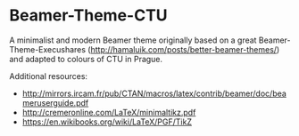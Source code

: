 Beamer-Theme-CTU
========================

A minimalist and modern Beamer theme originally based on a great Beamer-Theme-Execushares (http://hamaluik.com/posts/better-beamer-themes/) and adapted to colours of CTU in Prague.

Additional resources:

* http://mirrors.ircam.fr/pub/CTAN/macros/latex/contrib/beamer/doc/beameruserguide.pdf
* http://cremeronline.com/LaTeX/minimaltikz.pdf
* https://en.wikibooks.org/wiki/LaTeX/PGF/TikZ
